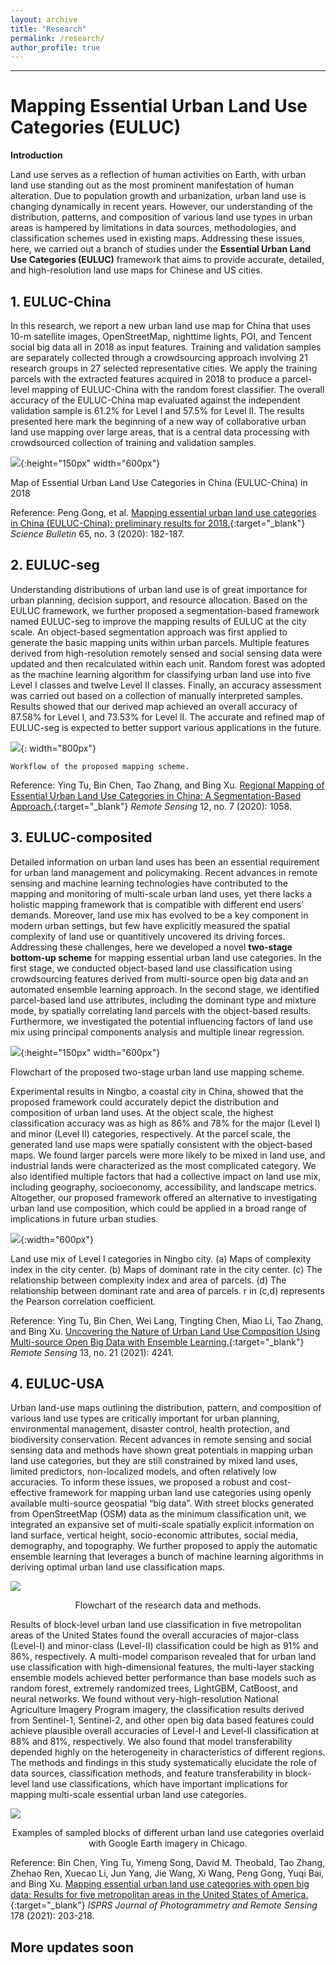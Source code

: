 ```yaml
---
layout: archive
title: "Research"
permalink: /research/
author_profile: true
---
```


--------------------------------------------------

Mapping Essential Urban Land Use Categories (EULUC)
======

**Introduction**

Land use serves as a reflection of human activities on Earth, with urban land use standing out as the most prominent manifestation of human alteration. Due to population growth and urbanization, urban land use is changing dynamically in recent years. However, our understanding of the distribution, patterns, and composition of various land use types in urban areas is hampered by limitations in data sources, methodologies, and classification schemes used in existing maps. Addressing these issues, here, we carried out a branch of studies under the **Essential Urban Land Use Categories (EULUC)** framework that aims to provide accurate, detailed, and high-resolution land use maps for Chinese and US cities.


**1. EULUC-China**
------

In this research, we report a new urban land use map for China that uses 10-m satellite images, OpenStreetMap, nighttime lights, POI, and Tencent social big data all in 2018 as input features. Training and validation samples are separately collected through a crowdsourcing approach involving 21 research groups in 27 selected representative cities. We apply the training parcels with the extracted features acquired in 2018 to produce a parcel-level mapping of EULUC-China with the random forest classifier. The overall accuracy of the EULUC-China map evaluated against the independent validation sample is 61.2% for Level I and 57.5% for Level II. The results presented here mark the beginning of a new way of collaborative urban land use mapping over large areas, that is a central data processing with crowdsourced collection of training and validation samples.

![](https://thutyecology.github.io/images/euluc-china.png){:height="150px" width="600px"}

Map of Essential Urban Land Use Categories in China (EULUC-China) in 2018

Reference: Peng Gong, et al. [Mapping essential urban land use categories in China (EULUC-China): preliminary results for 2018.](https://doi.org/10.1016/j.scib.2019.12.007){:target="_blank"} *Science Bulletin* 65, no. 3 (2020): 182-187.


**2. EULUC-seg**
------

Understanding distributions of urban land use is of great importance for urban planning, decision support, and resource allocation. Based on the EULUC framework, we further proposed a segmentation-based framework named EULUC-seg to improve the mapping results of EULUC at the city scale. An object-based segmentation approach was first applied to generate the basic mapping units within urban parcels. Multiple features derived from high-resolution remotely sensed and social sensing data were updated and then recalculated within each unit. Random forest was adopted as the machine learning algorithm for classifying urban land use into five Level I classes and twelve Level II classes. Finally, an accuracy assessment was carried out based on a collection of manually interpreted samples. Results showed that our derived map achieved an overall accuracy of 87.58% for Level I, and 73.53% for Level II. The accurate and refined map of EULUC-seg is expected to better support various applications in the future.

![](https://thutyecology.github.io/images/euluc-seg-2.png){: width="800px"}

    Workflow of the proposed mapping scheme.

Reference: Ying Tu, Bin Chen, Tao Zhang, and Bing Xu. [Regional Mapping of Essential Urban Land Use Categories in China: A Segmentation-Based Approach.](https://www.mdpi.com/2072-4292/12/7/1058){:target="_blank"} *Remote Sensing* 12, no. 7 (2020): 1058.


**3. EULUC-composited**
------

Detailed information on urban land uses has been an essential requirement for urban land management and policymaking. Recent advances in remote sensing and machine learning technologies have contributed to the mapping and monitoring of multi-scale urban land uses, yet there lacks a holistic mapping framework that is compatible with different end users’ demands. Moreover, land use mix has evolved to be a key component in modern urban settings, but few have explicitly measured the spatial complexity of land use or quantitively uncovered its driving forces. Addressing these challenges, here we developed a novel **two-stage bottom-up scheme** for mapping essential urban land use categories. In the first stage, we conducted object-based land use classification using crowdsourcing features derived from multi-source open big data and an automated ensemble learning approach. In the second stage, we identified parcel-based land use attributes, including the dominant type and mixture mode, by spatially correlating land parcels with the object-based results. Furthermore, we investigated the potential influencing factors of land use mix using principal components analysis and multiple linear regression.

![](https://thutyecology.github.io/images/euluc-composited-1.png){:height="150px" width="600px"}

Flowchart of the proposed two-stage urban land use mapping scheme.

Experimental results in Ningbo, a coastal city in China, showed that the proposed framework could accurately depict the distribution and composition of urban land uses. At the object scale, the highest classification accuracy was as high as 86% and 78% for the major (Level I) and minor (Level II) categories, respectively. At the parcel scale, the generated land use maps were spatially consistent with the object-based maps. We found larger parcels were more likely to be mixed in land use, and industrial lands were characterized as the most complicated category. We also identified multiple factors that had a collective impact on land use mix, including geography, socioeconomy, accessibility, and landscape metrics. Altogether, our proposed framework offered an alternative to investigating urban land use composition, which could be applied in a broad range of implications in future urban studies.
 
![](https://thutyecology.github.io/images/euluc-composited-2.png){:width="600px"}

Land use mix of Level I categories in Ningbo city. (a) Maps of complexity index in the city center. (b) Maps of dominant rate in the city center. (c) The relationship between complexity index and area of parcels. (d) The relationship between dominant rate and area of parcels. r in (c,d) represents the Pearson correlation coefficient.

Reference: Ying Tu, Bin Chen, Wei Lang, Tingting Chen, Miao Li, Tao Zhang, and Bing Xu. [Uncovering the Nature of Urban Land Use Composition Using Multi-source Open Big Data with Ensemble Learning.](https://www.mdpi.com/2072-4292/13/21/4241){:target="_blank"} *Remote Sensing* 13, no. 21 (2021): 4241.


**4. EULUC-USA**
------

Urban land-use maps outlining the distribution, pattern, and composition of various land use types are critically important for urban planning, environmental management, disaster control, health protection, and biodiversity conservation. Recent advances in remote sensing and social sensing data and methods have shown great potentials in mapping urban land use categories, but they are still constrained by mixed land uses, limited predictors, non-localized models, and often relatively low accuracies. To inform these issues, we proposed a robust and cost-effective framework for mapping urban land use categories using openly available multi-source geospatial “big data”. With street blocks generated from OpenStreetMap (OSM) data as the minimum classification unit, we integrated an expansive set of multi-scale spatially explicit information on land surface, vertical height, socio-economic attributes, social media, demography, and topography. We further proposed to apply the automatic ensemble learning that leverages a bunch of machine learning algorithms in deriving optimal urban land use classification maps.

![](https://thutyecology.github.io/images/euluc-usa-1.png)

<center>Flowchart of the research data and methods.</center>

Results of block-level urban land use classification in five metropolitan areas of the United States found the overall accuracies of major-class (Level-I) and minor-class (Level-II) classification could be high as 91% and 86%, respectively. A multi-model comparison revealed that for urban land use classification with high-dimensional features, the multi-layer stacking ensemble models achieved better performance than base models such as random forest, extremely randomized trees, LightGBM, CatBoost, and neural networks. We found without very-high-resolution National Agriculture Imagery Program imagery, the classification results derived from Sentinel-1, Sentinel-2, and other open big data based features could achieve plausible overall accuracies of Level-I and Level-II classification at 88% and 81%, respectively. We also found that model transferability depended highly on the heterogeneity in characteristics of different regions. The methods and findings in this study systematically elucidate the role of data sources, classification methods, and feature transferability in block-level land use classifications, which have important implications for mapping multi-scale essential urban land use categories.

![](https://thutyecology.github.io/images/euluc-usa-2.jpeg)

<center>Examples of sampled blocks of different urban land use categories overlaid with Google Earth imagery in Chicago.</center>

Reference: Bin Chen, Ying Tu, Yimeng Song, David M. Theobald, Tao Zhang, Zhehao Ren, Xuecao Li, Jun Yang, Jie Wang, Xi Wang, Peng Gong, Yuqi Bai, and Bing Xu. [Mapping essential urban land use categories with open big data: Results for five metropolitan areas in the United States of America.](https://doi.org/10.1016/j.isprsjprs.2021.06.010){:target="_blank"} *ISPRS Journal of Photogrammetry and Remote Sensing* 178 (2021): 203-218.


More updates soon
------
